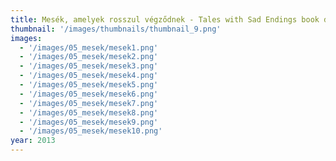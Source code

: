 ```yaml
---
title: Mesék, amelyek rosszul végződnek - Tales with Sad Endings book design
thumbnail: '/images/thumbnails/thumbnail_9.png'
images:
  - '/images/05_mesek/mesek1.png'
  - '/images/05_mesek/mesek2.png'
  - '/images/05_mesek/mesek3.png'
  - '/images/05_mesek/mesek4.png'
  - '/images/05_mesek/mesek5.png'
  - '/images/05_mesek/mesek6.png'
  - '/images/05_mesek/mesek7.png'
  - '/images/05_mesek/mesek8.png'
  - '/images/05_mesek/mesek9.png'
  - '/images/05_mesek/mesek10.png'
year: 2013
---
```

